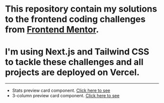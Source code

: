 # This repository contain my solutions to the frontend coding challenges from [Frontend Mentor](https://www.frontendmentor.io/challenges).
# I'm using Next.js and Tailwind CSS to tackle these challenges and all projects are deployed on Vercel.
---

- Stats preview card component. [Click here to see](https://frontend-mentor-challenges-stats-card-k1da2lm0v-hangczz.vercel.app/)
- 3-column preview card component. [Click here to see](https://frontend-mentor-challenges-nextjs-h8tbvz3gz-hangczz.vercel.app/)
